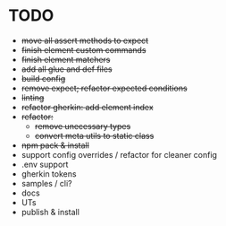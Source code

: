 # TODO

- ~~move all assert methods to expect~~
- ~~finish element custom commands~~
- ~~finish element matchers~~
- ~~add all glue and def files~~
- ~~build config~~
- ~~remove expect; refactor expected conditions~~
- ~~linting~~
- ~~refactor gherkin: add element index~~
- ~~refactor:~~
  - ~~remove unecessary types~~
  - ~~convert meta utils to static class~~
- ~~npm pack & install~~
- support config overrides / refactor for cleaner config
- .env support
- gherkin tokens
- samples / cli?
- docs
- UTs
- publish & install
